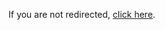 <html>
  <head>
    <title>Redirecting…</title>
  </head>
  <body>
    <p>If you are not redirected, <a href="https://renewing-wondrous-reptile.ngrok-free.app">click here</a>.</p>
  </body>
</html>

